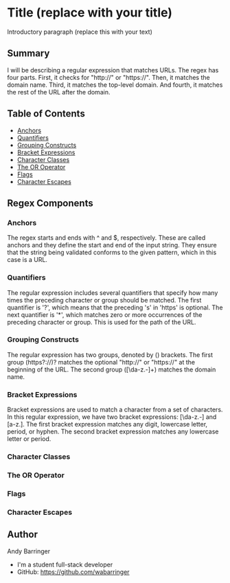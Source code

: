 # Title (replace with your title)

Introductory paragraph (replace this with your text)

## Summary

I will be describing a regular expression that matches URLs. The regex has four parts. First, it checks for "http://" or "https://". Then, it matches the domain name. Third, it matches the top-level domain. And fourth, it matches the rest of the URL after the domain.

## Table of Contents

- [Anchors](#anchors)
- [Quantifiers](#quantifiers)
- [Grouping Constructs](#grouping-constructs)
- [Bracket Expressions](#bracket-expressions)
- [Character Classes](#character-classes)
- [The OR Operator](#the-or-operator)
- [Flags](#flags)
- [Character Escapes](#character-escapes)

## Regex Components

### Anchors

The regex starts and ends with ^ and $, respectively. These are called anchors and they define the start and end of the input string. They ensure that the string being validated conforms to the given pattern, which in this case is a URL.

### Quantifiers

The regular expression includes several quantifiers that specify how many times the preceding character or group should be matched. The first quantifier is '?', which means that the preceding 's' in 'https' is optional. The next quantifier is '\*', which matches zero or more occurrences of the preceding character or group. This is used for the path of the URL.

### Grouping Constructs

The regular expression has two groups, denoted by () brackets. The first group (https?:\/\/)? matches the optional "http://" or "https://" at the beginning of the URL. The second group ([\da-z\.-]+) matches the domain name.

### Bracket Expressions

Bracket expressions are used to match a character from a set of characters. In this regular expression, we have two bracket expressions: [\da-z\.-] and [a-z\.]. The first bracket expression matches any digit, lowercase letter, period, or hyphen. The second bracket expression matches any lowercase letter or period.

### Character Classes

### The OR Operator

### Flags

### Character Escapes

## Author

Andy Barringer

- I'm a student full-stack developer
- GitHub: https://github.com/wabarringer
